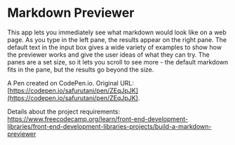 # Markdown Previewer

This app lets you immediately see what markdown would look like on a web page. As you type in the left pane, the results appear on the right pane. The default text in the input box gives a wide variety of examples to show how the previewer works and give the user ideas of what they can try. The panes are a set size, so it lets you scroll to see more - the default markdown fits in the pane, but the results go beyond the size.


A Pen created on CodePen.io. Original URL: [https://codepen.io/safurutani/pen/ZEqJpJK](https://codepen.io/safurutani/pen/ZEqJpJK).


Details about the project requirements: https://www.freecodecamp.org/learn/front-end-development-libraries/front-end-development-libraries-projects/build-a-markdown-previewer
